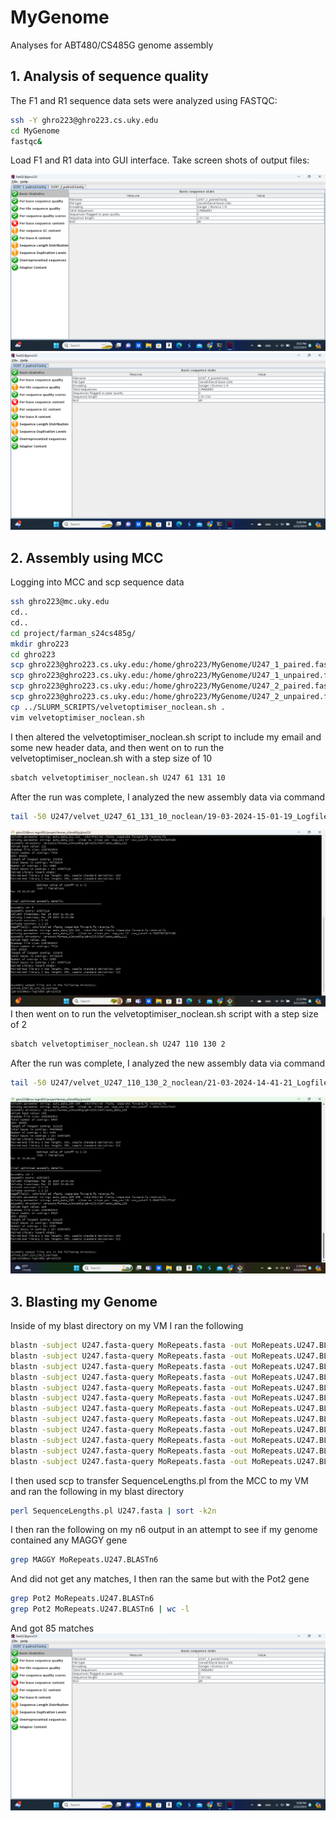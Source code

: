 # MyGenome
Analyses for ABT480/CS485G genome assembly

## 1. Analysis of sequence quality
The F1 and R1 sequence data sets were analyzed using FASTQC:
```bash
ssh -Y ghro223@ghro223.cs.uky.edu
cd MyGenome
fastqc&
```
Load F1 and R1 data into GUI interface.
Take screen shots of output files: 

![Screenshot(111).png](data/U247_1_paired.png)
![Screenshot(111).png](data/U247_2_paired.png)

## 2. Assembly using MCC
Logging into MCC and scp sequence data
```bash
ssh ghro223@mc.uky.edu
cd..
cd..
cd project/farman_s24cs485g/
mkdir ghro223
cd ghro223
scp ghro223@ghro223.cs.uky.edu:/home/ghro223/MyGenome/U247_1_paired.fastq .
scp ghro223@ghro223.cs.uky.edu:/home/ghro223/MyGenome/U247_1_unpaired.fastq .
scp ghro223@ghro223.cs.uky.edu:/home/ghro223/MyGenome/U247_2_paired.fastq .
scp ghro223@ghro223.cs.uky.edu:/home/ghro223/MyGenome/U247_2_unpaired.fastq .
cp ../SLURM_SCRIPTS/velvetoptimiser_noclean.sh .
vim velvetoptimiser_noclean.sh
```
I then altered the velvetoptimiser_noclean.sh script to include my email and some new header data, and then went on to run the velvetoptimiser_noclean.sh with a step size of 10
```bash
sbatch velvetoptimiser_noclean.sh U247 61 131 10
```
After the run was complete, I analyzed the new assembly data via command
```bash
tail -50 U247/velvet_U247_61_131_10_noclean/19-03-2024-15-01-19_Logfile.txt
``` 
![Screenshot(121).png](data/Screenshot(121).png) 
I then went on to run the velvetoptimiser_noclean.sh script with a step size of 2
```bash
sbatch velvetoptimiser_noclean.sh U247 110 130 2
```
After the run was complete, I analyzed the new assembly data via command
```bash
tail -50 U247/velvet_U247_110_130_2_noclean/21-03-2024-14-41-21_Logfile.txt
```
![Screenshot(127).png](data/Screenshot(127).png)
## 3. Blasting my Genome
Inside of my blast directory on my VM I ran the following
```bash
blastn -subject U247.fasta-query MoRepeats.fasta -out MoRepeats.U247.BLASTn0 -evalue 1e-20 -outfmt 0
blastn -subject U247.fasta-query MoRepeats.fasta -out MoRepeats.U247.BLASTn1 -evalue 1e-20 -outfmt 1
blastn -subject U247.fasta-query MoRepeats.fasta -out MoRepeats.U247.BLASTn2 -evalue 1e-20 -outfmt 2
blastn -subject U247.fasta-query MoRepeats.fasta -out MoRepeats.U247.BLASTn3 -evalue 1e-20 -outfmt 3
blastn -subject U247.fasta-query MoRepeats.fasta -out MoRepeats.U247.BLASTn4 -evalue 1e-20 -outfmt 4
blastn -subject U247.fasta-query MoRepeats.fasta -out MoRepeats.U247.BLASTn5 -evalue 1e-20 -outfmt 5
blastn -subject U247.fasta-query MoRepeats.fasta -out MoRepeats.U247.BLASTn6 -evalue 1e-20 -outfmt 6
blastn -subject U247.fasta-query MoRepeats.fasta -out MoRepeats.U247.BLASTn7 -evalue 1e-20 -outfmt 7
blastn -subject U247.fasta-query MoRepeats.fasta -out MoRepeats.U247.BLASTn8 -evalue 1e-20 -outfmt 8
blastn -subject U247.fasta-query MoRepeats.fasta -out MoRepeats.U247.BLASTn9 -evalue 1e-20 -outfmt 9
blastn -subject U247.fasta-query MoRepeats.fasta -out MoRepeats.U247.BLASTn10 -evalue 1e-20 -outfmt 10
blastn -subject U247.fasta-query MoRepeats.fasta -out MoRepeats.U247.BLASTn11 -evalue 1e-20 -outfmt 11
```
I then used scp to transfer SequenceLengths.pl from the MCC to my VM and ran the following in my blast directory
```bash
perl SequenceLengths.pl U247.fasta | sort -k2n
```
I then ran the following on my n6 output in an attempt to see if my genome contained any MAGGY gene
```bash
grep MAGGY MoRepeats.U247.BLASTn6
```
And did not get any matches, I then ran the same but with the Pot2 gene
```bash
grep Pot2 MoRepeats.U247.BLASTn6
grep Pot2 MoRepeats.U247.BLASTn6 | wc -l
```
And got 85 matches
![Screenshot(129).png](data/U247_2_paired.png)
